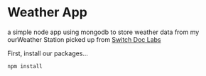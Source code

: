 # Weather App
a simple node app using mongodb to store weather data from my ourWeather Station picked up from [Switch Doc Labs](https://github.com/switchdoclabs/OurWeatherWeatherPlus)


First, install our packages...

`npm install `
